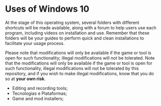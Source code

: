 # Uses of Windows 10

At the stage of this operating system, several folders with different shortcuts will be made available, along with a forum to help users use each program, including videos on installation and use. Remember that these folders will be your guides to perform quick and clean installations to facilitate your usage process.

Please note that modifications will only be available if the game or tool is open for such functionality; illegal modifications will not be tolerated. Note that the modifications will only be available if the game or tool is open for such functionality, illegal modifications will not be tolerated by this repository, and if you wish to make illegal modifications, know that you do so at **your own risk**.

* Editing and recording tools;
* Tecnologias e Plataformas;
* Game and mod installers;


